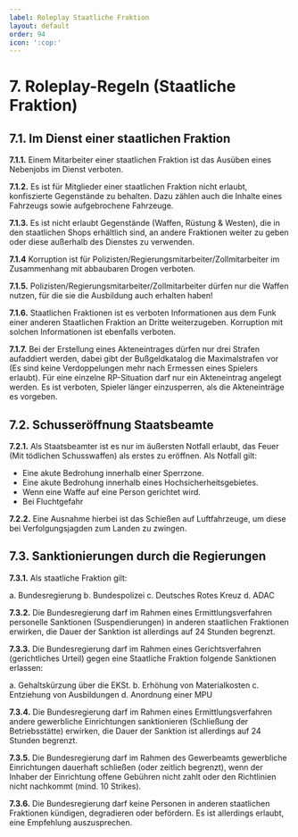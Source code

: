```yaml
---
label: Roleplay Staatliche Fraktion
layout: default
order: 94
icon: ':cop:'
---
```


# 7. Roleplay-Regeln (Staatliche Fraktion)

## 7.1. Im Dienst einer staatlichen Fraktion

**7.1.1.** Einem Mitarbeiter einer staatlichen Fraktion ist das Ausüben eines Nebenjobs im Dienst verboten.

**7.1.2.** Es ist für Mitglieder einer staatlichen Fraktion nicht erlaubt, konfiszierte Gegenstände zu behalten. Dazu zählen auch die Inhalte eines Fahrzeugs sowie aufgebrochene Fahrzeuge.

**7.1.3.** Es ist nicht erlaubt Gegenstände (Waffen, Rüstung & Westen), die in den staatlichen Shops erhältlich sind, an andere Fraktionen weiter zu geben oder diese außerhalb des Dienstes zu verwenden.

**7.1.4** Korruption ist für Polizisten/Regierungsmitarbeiter/Zollmitarbeiter im Zusammenhang mit abbaubaren Drogen verboten.

**7.1.5.** Polizisten/Regierungsmitarbeiter/Zollmitarbeiter dürfen nur die Waffen nutzen, für die sie die Ausbildung auch erhalten haben!

**7.1.6.** Staatlichen Fraktionen ist es verboten Informationen aus dem Funk einer anderen Staatlichen Fraktion an Dritte weiterzugeben. Korruption mit solchen Informationen ist ebenfalls verboten.

**7.1.7.** Bei der Erstellung eines Akteneintrages dürfen nur drei Strafen aufaddiert werden, dabei gibt der Bußgeldkatalog die Maximalstrafen vor (Es sind keine Verdoppelungen mehr nach Ermessen eines Spielers erlaubt). Für eine einzelne RP-Situation darf nur ein Akteneintrag angelegt werden. Es ist verboten, Spieler länger einzusperren, als die Akteneinträge es vorgeben.

## 7.2. Schusseröffnung Staatsbeamte

**7.2.1.** Als Staatsbeamter ist es nur im äußersten Notfall erlaubt, das Feuer (Mit tödlichen Schusswaffen)  als erstes zu eröffnen. Als Notfall gilt:
- Eine akute Bedrohung innerhalb einer Sperrzone.
- Eine akute Bedrohung innerhalb eines Hochsicherheitsgebietes.
- Wenn eine Waffe auf eine Person gerichtet wird.
- Bei Fluchtgefahr

**7.2.2.** Eine Ausnahme hierbei ist das Schießen auf Luftfahrzeuge, um diese bei Verfolgungsjagden zum Landen zu zwingen.

## 7.3. Sanktionierungen durch die Regierungen
**7.3.1.** Als staatliche Fraktion gilt:

a. Bundesregierung
b. Bundespolizei
c. Deutsches Rotes Kreuz
d. ADAC

**7.3.2.** Die Bundesregierung darf im Rahmen eines Ermittlungsverfahren personelle Sanktionen (Suspendierungen) in anderen staatlichen Fraktionen erwirken, die Dauer der Sanktion ist allerdings auf 24 Stunden begrenzt.

**7.3.3.** Die Bundesregierung darf im Rahmen eines Gerichtsverfahren (gerichtliches Urteil) gegen eine Staatliche Fraktion folgende Sanktionen erlassen:

a. Gehaltskürzung über die EKSt.
b. Erhöhung von Materialkosten
c. Entziehung von Ausbildungen
d. Anordnung einer MPU

**7.3.4.** Die Bundesregierung darf im Rahmen eines Ermittlungsverfahren andere gewerbliche Einrichtungen sanktionieren (Schließung der Betriebsstätte) erwirken, die Dauer der Sanktion ist allerdings auf 24 Stunden begrenzt.

**7.3.5.** Die Bundesregierung darf im Rahmen des Gewerbeamts gewerbliche Einrichtungen dauerhaft schließen (oder zeitlich begrenzt), wenn der Inhaber der Einrichtung offene Gebühren nicht zahlt oder den Richtlinien nicht nachkommt (mind. 10 Strikes).

**7.3.6.** Die Bundesregierung darf keine Personen in anderen staatlichen Fraktionen kündigen, degradieren oder befördern. Es ist allerdings erlaubt, eine Empfehlung auszusprechen. 

